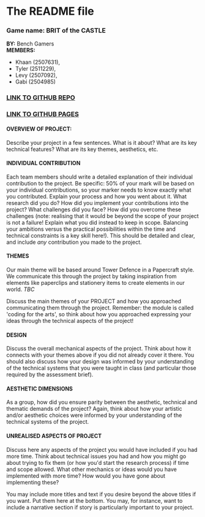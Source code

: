 # The README file


### Game name: **BRIT of the CASTLE**

**BY:** Bench Gamers  
**MEMBERS:**  
- Khaan (2507631),  
- Tyler (2511229),  
- Levy (2507092),  
- Gabi (2504985)

### [LINK TO GITHUB REPO](https://github.com/mistrk7/2507631-2504985-2511229-2507092-ma1805-final-project)  
### [LINK TO GITHUB PAGES](https://mistrk7.github.io/2507631-2504985-2511229-2507092-ma1805-final-project/)

#### **OVERVIEW OF PROJECT:**  
Describe your project in a few sentences. What is it about? What are its key technical features? 
What are its key themes, aesthetics, etc.

#### **INDIVIDUAL CONTRIBUTION**
Each team members should write a detailed explanation of their individual contribution to the project.
Be specific: 50% of your mark will be based on your individual contributions, so your marker needs to
know exactly what you contributed. Explain your process and how you went about it. What research did
you do? How did you implement your contributions into the project? What challenges did you face? How did
you overcome these challenges (note: realising that it would be beyond the scope of your project is
not a failure! Explain what you did instead to keep in scope. Balancing your ambitions versus the
practical possibilities within the time and technical constraints is a key skill here!). This should be
detailed and clear, and include *any* contribution you made to the project.

#### **THEMES**
Our main theme will be based around Tower Defence in a Papercraft style. We communicate this through the project by taking inspiration from elements like paperclips and stationery items to create elements in our world. *TBC* 

Discuss the main themes of your PROJECT and how you approached communicating them through the project. 
Remember: the module is called 'coding for the arts', so think about how you approached expressing 
your ideas through the technical aspects of the project!

#### **DESIGN**
Discuss the overall mechanical aspects of the project. Think about how it connects with your themes
above if you did not already cover it there. You should also discuss how your design was informed by your
understanding of the technical systems that you were taught in class (and particular those required by
the assessment brief).

#### **AESTHETIC DIMENSIONS**
As a group, how did you ensure parity between the aesthetic, technical and thematic demands of the
project? Again, think about how your artistic and/or aesthetic choices were informed by your understanding
of the technical systems of the project.

#### **UNREALISED ASPECTS OF PROJECT**
Discuss here any aspects of the project you would have included if you had more time. Think about technical
issues you had and how you might go about trying to fix them (or how you'd start the research process) if
time and scope allowed. What other mechanics or ideas would you have implemented with more time? How would you
have gone about implementing these?  

You may include more titles and text if you desire beyond the above titles if you want. Put them here at the bottom.
You may, for instance, want to include a narrative section if story is particularly important to your project.
